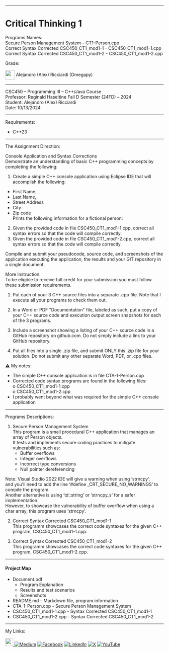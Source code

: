 ﻿-----------------------------------------------------------------------------------------------------------------------------
# Critical Thinking 1  
Programs Names:   
   Secure Person Management System – CT1-Person.cpp  
   Correct Syntax Corrected CSC450_CT1_mod1-1 - CSC450_CT1_mod1-1.cpp  
   Correct Syntax Corrected CSC450_CT1_mod1-2 - CSC450_CT1_mod1-2.cpp

Grade:  

<img width="30" height="30" align="center" src="https://github.com/user-attachments/assets/a8e0ea66-5d8f-43b3-8fff-2c3d74d57f53"> Alejandro (Alex) Ricciardi (Omegapy) 

-----------------------------------------------------------------------------------------------------------------------------

CSC450 – Programming III – C++/Java Course  
Professor: Reginald Haseltine
Fall D Semester (24FD) – 2024  
Student: Alejandro (Alex) Ricciardi  
Date: 10/13/2024   

-----------------------------------------------------------------------------------------------------------------------------

Requirements:  
- C++23  

-----------------------------------------------------------------------------------------------------------------------------

The Assignment Direction:    

Console Application and Syntax Corrections   
Demonstrate an understanding of basic C++ programming concepts by completing the following:  
1.	Create a simple C++ console application using Eclipse IDE that will accomplish the following:  
   -	First Name,  
   -	Last Name,  
   -	Street Address  
   -	City  
   -	Zip code  
Prints the following information for a fictional person:   
2.	Given the provided code in file CSC450_CT1_mod1-1.cpp, correct all syntax errors so that the code will compile correctly.   
3.	Given the provided code in file CSC450_CT1_mod1-2.cpp, correct all syntax errors so that the code will compile correctly.   

Compile and submit your pseudocode, source code, and screenshots of the application executing the application, the results and your GIT repository in a single document.  

More Instruction:  
To be eligible to receive full credit for your submission you must follow these submission requirements.  

1) Put each of your 3 C++ source files into a separate .cpp file. Note that I execute all your programs to check them out.  

2) In a Word or PDF "Documentation" file, labeled as such, put a copy of your C++ source code and execution output screen snapshots for each of the 3 programs.  

3) Include a screenshot showing a listing of your C++ source code in a GitHub repository on github.com. Do not simply include a link to your GitHub repository.  

4) Put all files into a single .zip file, and submit ONLY this .zip file for your solution. Do not submit any other separate Word, PDF, or .cpp files.  
  
⚠️ My notes:   
- The simple C++ console application is in file CTA-1-Person.cpp  
- Corrected code syntax programs are found in the following files:  
    o	CSC450_CT1_mod1-1.cpp   
    o	CSC450_CT1_mod1-2.cpp   
- I probably went beyond what was required for the simple C++ console application   

-----------------------------------------------------------------------------------------------------------------------------

Programs Descriptions:  

1. Secure Person Management System  
This program is a small procedural C++ application that manages an array of Person objects.   
It tests and implements secure coding practices to mitigate vulnerabilities such as:  
	- Buffer overflows  
	- Integer overflows  
	- Incorrect type conversions   
	- Null pointer dereferencing

Note: Visual Studio 2022 IDE will give a warning when using ‘strncpy’,  
and you'll need to add the line ‘#define _CRT_SECURE_NO_WARNINGS‘ to compile the program.  
Another alternative is using ‘td::string’ or ‘strncpy_s’ for a safer implementation.  
However, to showcase the vulnerability of buffer overflow when using a char array, this program uses ‘strncpy’.  

2. Correct Syntax Corrected CSC450_CT1_mod1-1  
This programm showcases the correct code syntaxes for the given C++ program, CSC450_CT1_mod1-1.cpp.

3. Correct Syntax Corrected CSC450_CT1_mod1-2  
This programm showcases the correct code syntaxes for the given C++ program, CSC450_CT1_mod1-2.cpp.  

-----------------------------------------------------------------------------------------------------------------------------

#### Project Map
- Document.pdf  
	- Program Explanation 
	- Results and test scenarios   
	- Screenshots  
- README.md – Markdown file, program information   
- CTA-1-Person.cpp - Secure Person Management System  
- CSC450_CT1_mod1-1.cpp - Syntax Corrected CSC450_CT1_mod1-1      
- CSC450_CT1_mod1-2.cpp - Syntax Corrected CSC450_CT1_mod1-2     


-----------------------------------------------------------------------------------------------------------------------------

My Links:   

<span><a href="https://www.alexomegapy.com" target="_blank"><img width="25" height="25" src="https://github.com/user-attachments/assets/a8e0ea66-5d8f-43b3-8fff-2c3d74d57f53"></span>    [![Medium](https://img.shields.io/badge/Medium-12100E?style=for-the-badge&logo=medium&logoColor=whit)](https://medium.com/@alex.omegapy)    [![Facebook](https://img.shields.io/badge/Facebook-%231877F2.svg?logo=Facebook&logoColor=white)](https://www.facebook.com/profile.php?id=100089638857137)    [![LinkedIn](https://img.shields.io/badge/LinkedIn-%230077B5.svg?logo=linkedin&logoColor=white)](https://linkedin.com/in/alex-ricciardi)    [![X](https://img.shields.io/badge/X-black.svg?logo=X&logoColor=white)](https://x.com/AlexOmegapy)    [![YouTube](https://img.shields.io/badge/YouTube-%23FF0000.svg?logo=YouTube&logoColor=white)](https://www.youtube.com/channel/UC4rMaQ7sqywMZkfS1xGh2AA)  


